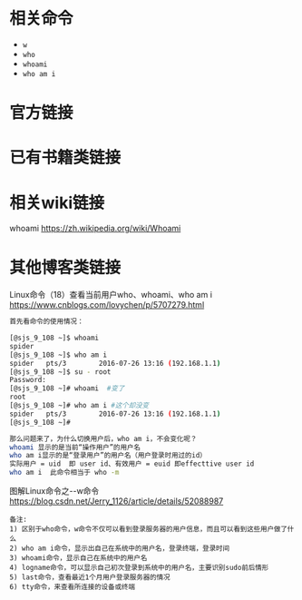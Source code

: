 
# 相关命令

- `w`
- `who`
- `whoami`
- `who am i`

# 官方链接

# 已有书籍类链接

# 相关wiki链接

whoami https://zh.wikipedia.org/wiki/Whoami

# 其他博客类链接

Linux命令（18）查看当前用户who、whoami、who am i https://www.cnblogs.com/lovychen/p/5707279.html
```sh
首先看命令的使用情况：

[@sjs_9_108 ~]$ whoami
spider
[@sjs_9_108 ~]$ who am i 
spider   pts/3        2016-07-26 13:16 (192.168.1.1)
[@sjs_9_108 ~]$ su - root
Password: 
[@sjs_9_108 ~]# whoami  #变了
root
[@sjs_9_108 ~]# who am i #这个却没变
spider   pts/3        2016-07-26 13:16 (192.168.1.1)
[@sjs_9_108 ~]#

那么问题来了，为什么切换用户后，who am i，不会变化呢？
whoami 显示的是当前“操作用户”的用户名
who am i显示的是“登录用户”的用户名（用户登录时用过的id）
实际用户 = uid  即 user id、有效用户 = euid 即effecttive user id
who am i  此命令相当于 who -m
```

图解Linux命令之--w命令 https://blog.csdn.net/Jerry_1126/article/details/52088987
```console
备注:
1) 区别于who命令，w命令不仅可以看到登录服务器的用户信息，而且可以看到这些用户做了什么
2) who am i命令，显示出自己在系统中的用户名，登录终端，登录时间
3) whoami命令，显示自己在系统中的用户名
4) logname命令，可以显示自己初次登录到系统中的用户名，主要识别sudo前后情形
5) last命令，查看最近1个月用户登录服务器的情况 
6) tty命令，来查看所连接的设备或终端
```
